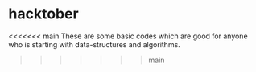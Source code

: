 # hacktober
<<<<<<< main
These are some basic codes which are good for anyone who is starting with data-structures and algorithms. 
>>>>>>> main
